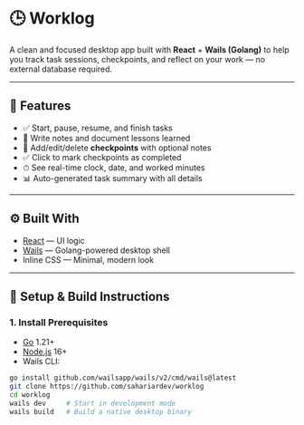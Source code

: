 # 🕒 Worklog

A clean and focused desktop app built with **React** + **Wails (Golang)** to help you track task sessions, checkpoints, and reflect on your work — no external database required.

---

## 🚀 Features

- ✅ Start, pause, resume, and finish tasks
- 🧠 Write notes and document lessons learned
- 🔖 Add/edit/delete **checkpoints** with optional notes
- ✅ Click to mark checkpoints as completed
- ⏱ See real-time clock, date, and worked minutes
- 📊 Auto-generated task summary with all details

---

## ⚙️ Built With

- [React](https://reactjs.org/) — UI logic
- [Wails](https://wails.io/) — Golang-powered desktop shell
- Inline CSS — Minimal, modern look

---

## 🔧 Setup & Build Instructions

### 1. Install Prerequisites

- [Go](https://golang.org/dl/) 1.21+
- [Node.js](https://nodejs.org/) 16+
- Wails CLI:

```bash
go install github.com/wailsapp/wails/v2/cmd/wails@latest
git clone https://github.com/sahariardev/worklog
cd worklog
wails dev     # Start in development mode
wails build   # Build a native desktop binary
```
